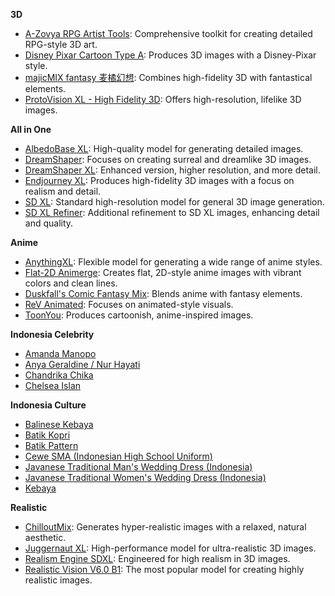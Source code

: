 **3D**
- [A-Zovya RPG Artist Tools](https://civitai.com/models/8124/a-zovya-rpg-artist-tools): Comprehensive toolkit for creating detailed RPG-style 3D art.
- [Disney Pixar Cartoon Type A](https://civitai.com/models/65203/disney-pixar-cartoon-type-a): Produces 3D images with a Disney-Pixar style.
- [majicMIX fantasy 麦橘幻想](https://civitai.com/models/41865): Combines high-fidelity 3D with fantastical elements.
- [ProtoVision XL - High Fidelity 3D](https://civitai.com/models/125703): Offers high-resolution, lifelike 3D images.

**All in One**
- [AlbedoBase XL](https://civitai.com/models/140737): High-quality model for generating detailed images.
- [DreamShaper](https://civitai.com/models/4384): Focuses on creating surreal and dreamlike 3D images.
- [DreamShaper XL](https://civitai.com/models/112902): Enhanced version, higher resolution, and more detail.
- [Endjourney XL](https://civitai.com/models/123990): Produces high-fidelity 3D images with a focus on realism and detail.
- [SD XL](https://civitai.com/models/101055): Standard high-resolution model for general 3D image generation.
- [SD XL Refiner](https://civitai.com/models/101055?modelVersionId=128080): Additional refinement to SD XL images, enhancing detail and quality.

**Anime**
- [AnythingXL](https://civitai.com/models/9409/or-anything-xl): Flexible model for generating a wide range of anime styles.
- [Flat-2D Animerge](https://civitai.com/models/35960/flat-2d-animerge): Creates flat, 2D-style anime images with vibrant colors and clean lines.
- [Duskfall's Comic Fantasy Mix](https://civitai.com/models/5517): Blends anime with fantasy elements.
- [ReV Animated](https://civitai.com/models/7371): Focuses on animated-style visuals.
- [ToonYou](https://civitai.com/models/30240): Produces cartoonish, anime-inspired images.

**Indonesia Celebrity**
- [Amanda Manopo](https://civitai.com/models/399641/indonesian-celebrity-amanda-manopo)
- [Anya Geraldine / Nur Hayati](https://civitai.com/models/103456/nur-hayati)
- [Chandrika Chika](https://civitai.com/models/423688/indonesian-celebrity-chandrika-chika)
- [Chelsea Islan](https://civitai.com/models/232084/chelsea-islan-indonesian-actress)

**Indonesia Culture**
- [Balinese Kebaya](https://civitai.com/models/37646/balinese-kebaya)
- [Batik Kopri](https://civitai.com/models/465449/batik-kopri)
- [Batik Pattern](https://civitai.com/models/543454/fresh-ideasbatik-patternxlv10)
- [Cewe SMA (Indonesian High School Uniform)](https://civitai.com/models/334733/cewek-sma-indonesian-high-school-uniform)
- [Javanese Traditional Man's Wedding Dress (Indonesia)](https://civitai.com/models/89085/javanese-traditional-mans-wedding-dress-indonesia)
- [Javanese Traditional Women's Wedding Dress (Indonesia)](https://civitai.com/models/87839/javanese-traditional-womens-wedding-dress-indonesia)
- [Kebaya](https://civitai.com/models/60655/kebaya)

**Realistic**
- [ChilloutMix](https://civitai.com/models/6424/chilloutmix): Generates hyper-realistic images with a relaxed, natural aesthetic.
- [Juggernaut XL](https://civitai.com/models/133005): High-performance model for ultra-realistic 3D images.
- [Realism Engine SDXL](https://civitai.com/models/152525/realism-engine-sdxl): Engineered for high realism in 3D images.
- [Realistic Vision V6.0 B1](https://civitai.com/models/4201): The most popular model for creating highly realistic images.
